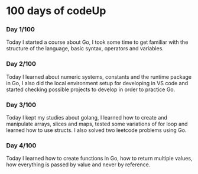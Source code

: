 # 100 days of codeUp

### Day 1/100

Today I started a course about Go, I took some time to get familiar with the structure of the language, basic syntax, operators and variables.

### Day 2/100

Today I learned about numeric systems, constants and the runtime package in Go, I also did the local environment setup for developing in VS code and started checking possible projects to develop in order to practice Go.

### Day 3/100

Today I kept my studies about golang, I learned how to create and manipulate arrays, slices and maps, tested some variations of for loop and learned how to use structs. I also solved two leetcode problems using Go.

### Day 4/100

Today I learned how to create functions in Go, how to return multiple values, how everything is passed by value and never by reference.
